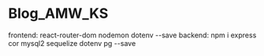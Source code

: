 # Blog_AMW_KS

frontend: react-router-dom nodemon dotenv --save
backend: npm i express cor mysql2 sequelize dotenv pg --save